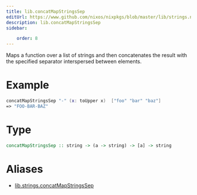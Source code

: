 ```yaml
---
title: lib.concatMapStringsSep
editUrl: https://www.github.com/nixos/nixpkgs/blob/master/lib/strings.nix#L163C5
description: lib.concatMapStringsSep
sidebar:

    order: 8
---
```


Maps a function over a list of strings and then concatenates the
result with the specified separator interspersed between
elements.

# Example

```nix
concatMapStringsSep "-" (x: toUpper x)  ["foo" "bar" "baz"]
=> "FOO-BAR-BAZ"
```

# Type

```haskell
concatMapStringsSep :: string -> (a -> string) -> [a] -> string
```


# Aliases

- [lib.strings.concatMapStringsSep](/reference/libstrings.concatMapStringsSep)


